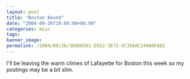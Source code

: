 ```yaml
---
layout: post
title: "Boston Bound"
date: "2004-09-26T19:09:00+06:00"
categories: misc 
tags: 
banner_image: 
permalink: /2004/09/26/3D960361-D5E2-3E72-5C356AC249A0F882
---
```


I'll be leaving the warm climes of Lafayette for Boston this week so my postings may be a bit slim.